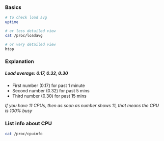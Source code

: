 ### Basics

```bash
# to check load avg
uptime

# or less detailed view
cat /proc/loadavg

# or very detailed view
htop
```

### Explanation

##### Load average: 0.17, 0.32, 0.30

- First number (0.17) for past 1 minute
- Second number (0.32) for past 5 mins
- Third number (0.30) for past 15 mins

*If you have 11 CPUs, then as soon as number shows 11, that means the CPU is 100% busy*

### List info about CPU

```bash
cat /proc/cpuinfo
```

